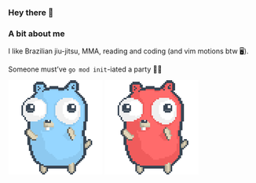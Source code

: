 ### Hey there 💫

### A bit about me

I like Brazilian jiu-jitsu, MMA, reading and coding (and vim motions btw 🖥️).

Someone must’ve `go mod init`-iated a party 🐹🎊

![gopher dancing](./dancing-gopher.gif)
![gopher dancing_party](./party-gopher.gif)

